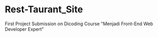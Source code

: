 # Rest-Taurant_Site
First Project Submission on Dicoding Course "Menjadi Front-End Web Developer Expert"

